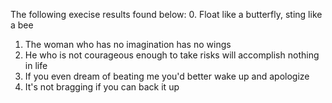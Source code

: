 The following execise results found below:
0. Float like a butterfly, sting like a bee
1. The woman who has no imagination has no wings
2. He who is not courageous enough to take risks will accomplish nothing in life
3. If you even dream of beating me you'd better wake up and apologize
4. It's not bragging if you can back it up
